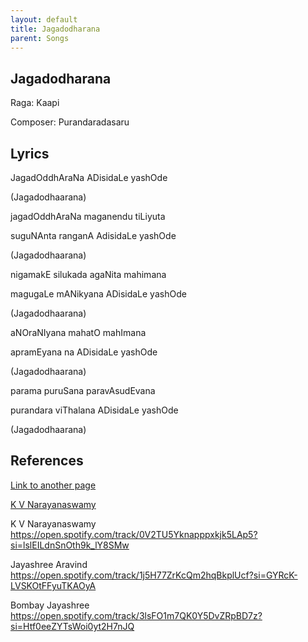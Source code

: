 ```yaml
---
layout: default
title: Jagadodharana
parent: Songs
---
```


## Jagadodharana

Raga: Kaapi

Composer: Purandaradasaru

## Lyrics

JagadOddhAraNa ADisidaLe yashOde

(Jagadodhaarana)


jagadOddhAraNa maganendu tiLiyuta

suguNAnta ranganA AdisidaLe yashOde

(Jagadodhaarana)

nigamakE silukada agaNita mahimana

magugaLe mANikyana ADisidaLe yashOde

(Jagadodhaarana)


aNOraNIyana mahatO mahImana

apramEyana na ADisidaLe yashOde

(Jagadodhaarana)


parama puruSana paravAsudEvana

purandara viThalana ADisidaLe yashOde

(Jagadodhaarana)


## References

[Link to another page](another-page)

[K V Narayanaswamy](https://open.spotify.com/track/0V2TU5Yknapppxkjk5LAp5?si=lslEILdnSnOth9k_lY8SMw)

K V Narayanaswamy
https://open.spotify.com/track/0V2TU5Yknapppxkjk5LAp5?si=lslEILdnSnOth9k_lY8SMw

Jayashree Aravind
https://open.spotify.com/track/1j5H77ZrKcQm2hqBkplUcf?si=GYRcK-LVSKOtFFyuTKAOyA

Bombay Jayashree
https://open.spotify.com/track/3lsFO1m7QK0Y5DvZRpBD7z?si=Htf0eeZYTsWoi0yt2H7nJQ
